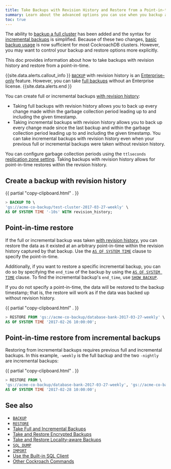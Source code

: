 ```yaml
---
title: Take Backups with Revision History and Restore from a Point-in-time
summary: Learn about the advanced options you can use when you backup and restore a CockroachDB cluster.
toc: true
---
```


The ability to [backup a full cluster](backup.html#backup-a-cluster) has been added and the syntax for [incremental backups](backup.html#create-incremental-backups) is simplified. Because of these two changes, [basic backup usage](take-full-and-incremental-backups.html) is now sufficient for most CockroachDB clusters. However, you may want to control your backup and restore options more explicitly.

This doc provides information about how to take backups with revision history and restore from a point-in-time.

{{site.data.alerts.callout_info }}
[`BACKUP`](backup.html) with revision history is an [Enterprise-only](https://www.cockroachlabs.com/product/cockroachdb/) feature. However, you can take [full backups](take-full-and-incremental-backups.html) without an Enterprise license.
{{site.data.alerts.end }}

You can create full or incremental backups [with revision history](backup.html#with-revision-history):

- Taking full backups with revision history allows you to back up every change made within the garbage collection period leading up to and including the given timestamp.
- Taking incremental backups with revision history allows you to back up every change made since the last backup and within the garbage collection period leading up to and including the given timestamp. You can take incremental backups with revision history even when your previous full or incremental backups were taken without revision history.

You can configure garbage collection periods using the `ttlseconds` [replication zone setting](configure-replication-zones.html). Taking backups with revision history allows for point-in-time restores within the revision history.

## Create a backup with revision history

{{ partial "copy-clipboard.html" . }}
~~~ sql
> BACKUP TO \
'gs://acme-co-backup/test-cluster-2017-03-27-weekly' \
AS OF SYSTEM TIME '-10s' WITH revision_history;
~~~

## Point-in-time restore

If the full or incremental backup was taken [with revision history](#create-a-backup-with-revision-history), you can restore the data as it existed at an arbitrary point-in-time within the revision history captured by that backup. Use the [`AS OF SYSTEM TIME`](as-of-system-time.html) clause to specify the point-in-time.

 Additionally, if you want to restore a specific incremental backup, you can do so by specifying the `end_time` of the backup by using the [`AS OF SYSTEM TIME`](as-of-system-time.html) clause. To find the incremental backup's `end_time`, use [`SHOW BACKUP`](show-backup.html).

If you do not specify a point-in-time, the data will be restored to the backup timestamp; that is, the restore will work as if the data was backed up without revision history.

{{ partial "copy-clipboard.html" . }}
~~~ sql
> RESTORE FROM 'gs://acme-co-backup/database-bank-2017-03-27-weekly' \
AS OF SYSTEM TIME '2017-02-26 10:00:00';
~~~

## Point-in-time restore from incremental backups

Restoring from incremental backups requires previous full and incremental backups. In this example, `-weekly` is the full backup and the two `-nightly` are incremental backups:

{{ partial "copy-clipboard.html" . }}
~~~ sql
> RESTORE FROM \
'gs://acme-co-backup/database-bank-2017-03-27-weekly', 'gs://acme-co-backup/database-bank-2017-03-28-nightly', 'gs://acme-co-backup/database-bank-2017-03-29-nightly' \
AS OF SYSTEM TIME '2017-02-28 10:00:00';
~~~

## See also

- [`BACKUP`][backup]
- [`RESTORE`][restore]
- [Take Full and Incremental Backups](take-full-and-incremental-backups.html)
- [Take and Restore Encrypted Backups](take-and-restore-encrypted-backups.html)
- [Take and Restore Locality-aware Backups](take-and-restore-locality-aware-backups.html)
- [`SQL DUMP`](cockroach-dump.html)
- [`IMPORT`](migration-overview.html)
- [Use the Built-in SQL Client](cockroach-sql.html)
- [Other Cockroach Commands](cockroach-commands.html)

<!-- Reference links -->

[backup]:  backup.html
[restore]: restore.html
